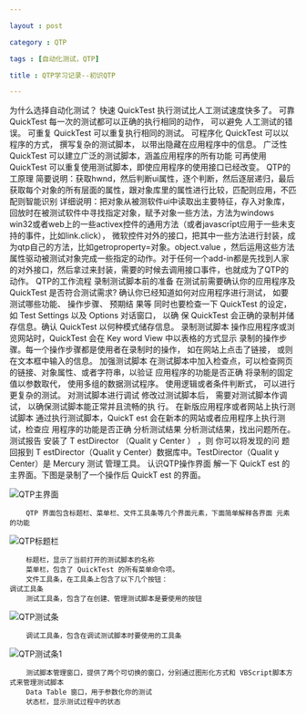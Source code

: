 ```yaml
---

layout : post

category : QTP

tags : [自动化测试，QTP]

title : QTP学习记录--初识QTP

---
```


为什么选择自动化测试？
    快速 
        QuickTest 执行测试比人工测试速度快多了。
    可靠
        QuickTest 每一次的测试都可以正确的执行相同的动作， 可以避免 人工测试的错误。
    可重复
        QuickTest 可以重复执行相同的测试。
    可程序化
        QuickTest 可以以程序的方式， 撰写复杂的测试脚本， 以带出隐藏在应用程序中的信息。
    广泛性
        QuickTest 可以建立广泛的测试脚本，涵盖应用程序的所有功能
    可再使用
        QuickTest 可以重复使用测试脚本，即使应用程序的使用接口已经改变。
    QTP的工原理
        简要说明：获取hwnd，然后判断ui属性，逐个判断，然后逐层递归，最后获取每个对象的所有层面的属性，跟对象库里的属性进行比较，匹配则应用，不匹配则智能识别
        详细说明：把对象从被测软件ui中读取出主要特征，存入对象库，回放时在被测试软件中寻找指定对象，赋予对象一些方法，方法为windows win32或者web上的一些activex控件的通用方法（或者javascrīpt应用于一些未支持的事件，比如link.click）， 微软控件对外的接口，把其中一些方法进行封装，成为qtp自己的方法，比如getroproperty=对象。object.value ，然后运用这些方法属性驱动被测试对象完成一些指定的动作。对于任何一个add-in都是先找到人家的对外接口，然后拿过来封装，需要的时候去调用接口事件，也就成为了QTP的动作。 
    QTP的工作流程
    录制测试脚本前的准备
        在测试前需要确认你的应用程序及 QuickTest 是否符合测试需求?
        确认你已经知道如何对应用程序进行测试， 如要测试哪些功能、 操作步骤、 预期结 果等
        同时也要检查一下 QuickTest 的设定，如 Test Settings 以及 Options 对话窗口， 以确 保 QuickTest 会正确的录制并储存信息。确认 QuickTest 以何种模式储存信息。
    录制测试脚本
        操作应用程序或浏览网站时，QuickTest 会在 Key word  View  中以表格的方式显示 录制的操作步骤。每一个操作步骤都是使用者在录制时的操作， 如在网站上点击了链接， 或则在文本框中输入的信息。
    加强测试脚本
        在测试脚本中加入检查点，可以检查网页的链接、对象属性、或者字符串，以验证 应用程序的功能是否正确
        将录制的固定值以参数取代， 使用多组的数据测试程序。 使用逻辑或者条件判断式， 可以进行更复杂的测试。
    对测试脚本进行调试
        修改过测试脚本后， 需要对测试脚本作调试， 以确保测试脚本能正常并且流畅的执 行。
        在新版应用程序或者网站上执行测试脚本
        通过执行测试脚本，QuickT est 会在新本的网站或者应用程序上执行测试，检查应 用程序的功能是否正确
    分析测试结果
        分析测试结果，找出问题所在。
    测试报告
        安装了 T estDirector （Qualit y  Center ） ，则 你可以将发现的问 题回报到 T estDirector（Qualit y  Center）数据库中。TestDirector（Qualit y Center）是 Mercury 测试 管理工具。
    认识QTP操作界面
        解一下 QuickT est 的主界面。下图是录制了一个操作后 QuickT est 的界面。

![](http://pic.yupoo.com/charisma999_v/Dbzp8Hpx/medium.jpg "QTP主界面")
   
        QTP 界面包含标题栏、菜单栏、文件工具条等几个界面元素，下面简单解释各界面 元素的功能

![](http://pic.yupoo.com/charisma999_v/Dbzp7YUi/medium.jpg "QTP标题栏")

        标题栏，显示了当前打开的测试脚本的名称
        菜单栏，包含了 QuickTest 的所有菜单命令项。
        文件工具条，在工具条上包含了以下几个按钮：
    调试工具条
        测试工具条，包含了在创建、管理测试脚本是要使用的按钮

![](http://pic.yupoo.com/charisma999_v/Dbzp8bv1/medium.jpg "QTP测试条")

        调试工具条，包含在调试测试脚本时要使用的工具条

![](http://pic.yupoo.com/charisma999_v/Dbzp7PST/medium.jpg "QTP测试条1")

        测试脚本管理窗口，提供了两个可切换的窗口，分别通过图形化方式和 VBScript脚本方式来管理测试脚本
        Data Table 窗口，用于参数化你的测试
        状态栏，显示测试过程中的状态